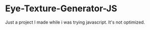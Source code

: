 # Eye-Texture-Generator-JS
Just a project I made while i was trying javascript. It's not optimized.
